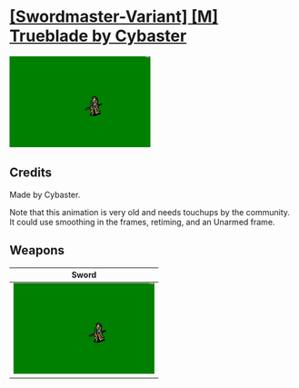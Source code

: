 # [\[Swordmaster-Variant\] \[M\] Trueblade by Cybaster](./)
 

<img src="./1.%20Sword/Sword_000.png" alt="[Swordmaster-Variant] [M] Trueblade by Cybaster standing" />

## Credits

Made by Cybaster.

Note that this animation is very old and needs touchups by the community. It could use smoothing in the frames, retiming, and an Unarmed frame.

## Weapons
 

|Sword |
|  :---: |
| <img alt="Sword animation" src="./1.%20Sword/Sword.gif" /> |
